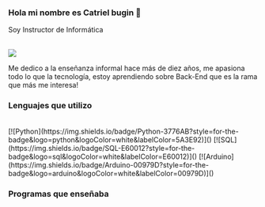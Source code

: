 ### Hola mi nombre es Catriel bugin 👋


<p>Soy Instructor de Informática</p> </br>
<img src="https://i.postimg.cc/vB1z7WKv/cato-docker-1.png">

Me dedico a la enseñanza informal hace más de diez años, me apasiona todo lo que la tecnología, estoy aprendiendo sobre Back-End que es la rama que más me interesa!


<h3>Lenguajes que utilizo </h3></br>
[![Python](https://img.shields.io/badge/Python-3776AB?style=for-the-badge&logo=python&logoColor=white&labelColor=5A3E92)]()
[![SQL](https://img.shields.io/badge/SQL-E60012?style=for-the-badge&logo=sql&logoColor=white&labelColor=E60012)]()
[![Arduino](https://img.shields.io/badge/Arduino-00979D?style=for-the-badge&logo=arduino&logoColor=white&labelColor=00979D)]()


<h3>Programas que enseñaba</h3>




